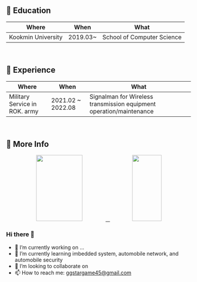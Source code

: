 <br/>
<h2>🏫 Education</h2>

|Where|When|What|
|---|---|---|
|Kookmin University|2019.03~| School of Computer Science |

<br/>

<h2>🧳 Experience </h2>

|Where|When|What|
|---|---|---|
|Military Service in ROK. army|2021.02 ~ 2022.08| Signalman for Wireless transmission equipment operation/maintenance |　　　　

<br/>

<h2> 🚀 More Info </h2>
<div align=center>
<a href="#">
<img src = https://github-readme-stats.vercel.app/api?username=ggstargame45&show_icons=true&theme=radical height = "180px" width = "50%"> &nbsp
</a>
<a href="#">
  <img src="https://github-readme-stats.vercel.app/api/top-langs/?username=ggstargame45&theme=react&exclude_repo=Jagi,assignment&layout=compact" height="180px" width = "40%">
</a>
<br />

<div align=left>

### Hi there 👋
- 🔭 I’m currently working on ...
- 🌱 I’m currently learning imbedded system, automobile network, and automobile security
- 👯 I’m looking to collaborate on 
- 📫 How to reach me: ggstargame45@gmail.com
